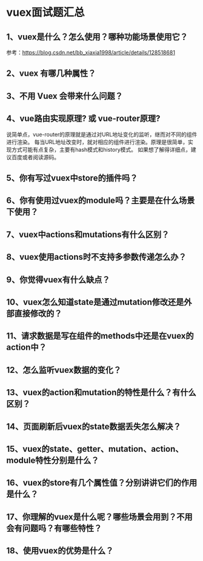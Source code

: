 # vuex面试题汇总
## 1、vuex是什么？怎么使用？哪种功能场景使用它？
参考：https://blog.csdn.net/bb_xiaxia1998/article/details/128518681

## 2、vuex 有哪几种属性？


## 3、不用 Vuex 会带来什么问题？


## 4、vue路由实现原理? 或 vue-router原理?
说简单点，vue-router的原理就是通过对URL地址变化的监听，继而对不同的组件进行渲染。 每当URL地址改变时，就对相应的组件进行渲染。原理是很简单，实现方式可能有点复杂，主要有hash模式和history模式。 如果想了解得详细点，建议百度或者阅读源码。


## 5、你有写过vuex中store的插件吗？


## 6、你有使用过vuex的module吗？主要是在什么场景下使用？


## 7、vuex中actions和mutations有什么区别？


## 8、vuex使用actions时不支持多参数传递怎么办？


## 9、你觉得vuex有什么缺点？


## 10、vuex怎么知道state是通过mutation修改还是外部直接修改的？


## 11、请求数据是写在组件的methods中还是在vuex的action中？


## 12、怎么监听vuex数据的变化？


## 13、vuex的action和mutation的特性是什么？有什么区别？


## 14、页面刷新后vuex的state数据丢失怎么解决？


## 15、vuex的state、getter、mutation、action、module特性分别是什么？


## 16、vuex的store有几个属性值？分别讲讲它们的作用是什么？


## 17、你理解的vuex是什么呢？哪些场景会用到？不用会有问题吗？有哪些特性？


## 18、使用vuex的优势是什么？

